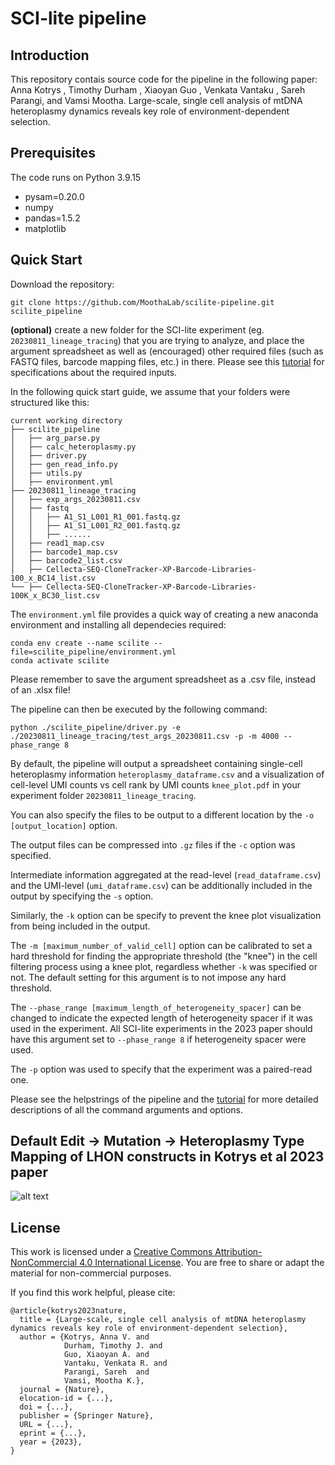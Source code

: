 # SCI-lite pipeline

## Introduction
This repository contais source code for the pipeline in the following paper: Anna Kotrys , Timothy Durham , Xiaoyan Guo , Venkata Vantaku , Sareh Parangi, and Vamsi Mootha. Large-scale, single cell analysis of mtDNA heteroplasmy dynamics reveals key role of environment-dependent selection.

## Prerequisites
The code runs on Python 3.9.15
- pysam=0.20.0 
- numpy 
- pandas=1.5.2 
- matplotlib

## Quick Start
Download the repository:

`git clone https://github.com/MoothaLab/scilite-pipeline.git scilite_pipeline`

**(optional)** create a new folder for the SCI-lite experiment (eg. `20230811_lineage_tracing`) that you are trying to analyze, and place the argument spreadsheet as well as (encouraged) other required files (such as FASTQ files, barcode mapping files, etc.) in there.
Please see this [tutorial](https://docs.google.com/presentation/d/1nqRbsgIkjIsaFwHQFOxVYje8Xda_JCNxyz9kAJ9B6Ow/edit?usp=sharing) for specifications about the required inputs.

In the following quick start guide, we assume that your folders were structured like this:
```
current working directory
├── scilite_pipeline
│   ├── arg_parse.py
│   ├── calc_heteroplasmy.py
│   ├── driver.py
│   ├── gen_read_info.py
│   ├── utils.py
│   ├── environment.yml
├── 20230811_lineage_tracing
│   ├── exp_args_20230811.csv
│   ├── fastq
│   │   ├── A1_S1_L001_R1_001.fastq.gz
│   │   ├── A1_S1_L001_R2_001.fastq.gz
│   │   ├── ......
│   ├── read1_map.csv
│   ├── barcode1_map.csv
│   ├── barcode2_list.csv
│   ├── Cellecta-SEQ-CloneTracker-XP-Barcode-Libraries-100_x_BC14_list.csv
└── ├── Cellecta-SEQ-CloneTracker-XP-Barcode-Libraries-100K_x_BC30_list.csv
```

The `environment.yml` file provides a quick way of creating a new anaconda environment and installing all dependecies required:

```
conda env create --name scilite --file=scilite_pipeline/environment.yml
conda activate scilite
```

Please remember to save the argument spreadsheet as a .csv file, instead of an .xlsx file!

The pipeline can then be executed by the following command:

```
python ./scilite_pipeline/driver.py -e ./20230811_lineage_tracing/test_args_20230811.csv -p -m 4000 --phase_range 8
```

By default, the pipeline will output a spreadsheet containing single-cell heteroplasmy information `heteroplasmy_dataframe.csv` and a visualization of cell-level UMI counts vs cell rank by UMI counts `knee_plot.pdf` in your experiment folder `20230811_lineage_tracing`.

You can also specify the files to be output to a different location by the `-o [output_location]` option.

The output files can be compressed into `.gz` files if the `-c` option was specified.

Intermediate information aggregated at the read-level (`read_dataframe.csv`) and the UMI-level (`umi_dataframe.csv`) can be additionally included in the output by specifying the `-s` option.

Similarly, the `-k` option can be specify to prevent the knee plot visualization from being included in the output.

The `-m [maximum_number_of_valid_cell]` option can be calibrated to set a hard threshold for finding the appropriate threshold (the "knee") in the cell filtering process using a knee plot, regardless whether `-k` was specified or not. The default setting for this argument is to not impose any hard threshold.

The `--phase_range [maximum_length_of_heterogeneity_spacer]` can be changed to indicate the expected length of heterogeneity spacer if it was used in the experiment. All SCI-lite experiments in the 2023 paper should have this argument set to `--phase_range 8` if heterogeneity spacer were used.

The `-p` option was used to specify that the experiment was a paired-read one.

Please see the helpstrings of the pipeline and the [tutorial](https://docs.google.com/presentation/d/1nqRbsgIkjIsaFwHQFOxVYje8Xda_JCNxyz9kAJ9B6Ow/edit?usp=sharing) for more detailed descriptions of all the command arguments and options.

## Default Edit -> Mutation -> Heteroplasmy Type Mapping of LHON constructs in Kotrys et al 2023 paper
![alt text](https://github.com/MoothaLab/scilite-pipeline-dev//blob/main/fig_edit_mut_het_mapping.png?raw=true)

## License

This work is licensed under a [Creative Commons Attribution-NonCommercial 4.0 International License](https://creativecommons.org/licenses/by-nc/4.0/). You are free to share or adapt the material for non-commercial purposes.

If you find this work helpful, please cite:
```
@article{kotrys2023nature,
  title = {Large-scale, single cell analysis of mtDNA heteroplasmy dynamics reveals key role of environment-dependent selection},
  author = {Kotrys, Anna V. and
            Durham, Timothy J. and
            Guo, Xiaoyan A. and
            Vantaku, Venkata R. and
            Parangi, Sareh  and
            Vamsi, Mootha K.},
  journal = {Nature},
  elocation-id = {...},
  doi = {...},
  publisher = {Springer Nature},
  URL = {...},
  eprint = {...},
  year = {2023},
}
```
